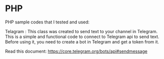 # PHP
PHP sample codes that I tested and used:

Telagram :
This class was created to send text to your channel in Telegram.
This is a simple and functional code to connect to Telegram api to send text.
Before using it, you need to create a bot in Telegram and get a token from it.

Read this document: https://core.telegram.org/bots/api#sendmessage

